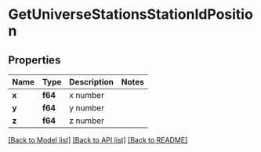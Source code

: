 # GetUniverseStationsStationIdPosition

## Properties

Name | Type | Description | Notes
------------ | ------------- | ------------- | -------------
**x** | **f64** | x number | 
**y** | **f64** | y number | 
**z** | **f64** | z number | 

[[Back to Model list]](../README.md#documentation-for-models) [[Back to API list]](../README.md#documentation-for-api-endpoints) [[Back to README]](../README.md)


